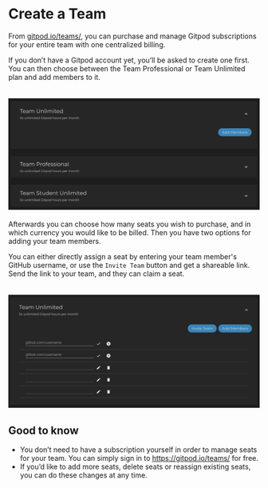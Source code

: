 # Create a Team
From [gitpod.io/teams/](https://gitpod.io/teams/), you can purchase and manage Gitpod subscriptions for your entire team with one centralized billing. 

If you don’t have a Gitpod account yet, you’ll be asked to create one first. You can then choose between the Team Professional or Team Unlimited plan and add members to it.  
<br><br>
![team-subscription-add-member](./images/team-subscription-add-member.png)
<br><br>
Afterwards you can choose how many seats you wish to purchase, and in which currency you would like to be billed. 
Then you have two options for adding your team members. 

You can either directly assign a seat by entering your team member's GitHub username, or use the `Invite Team` button and get a shareable link. Send the link to your team, and they can claim a seat.  
<br><br>
![team-subscription](./images/team-subscription.png)

## Good to know
* You don’t need to have a subscription yourself in order to manage seats for your team. You can simply sign in to https://gitpod.io/teams/ for free.
* If you’d like to add more seats, delete seats or reassign existing seats, you can do these changes at any time. 
<br><br>
